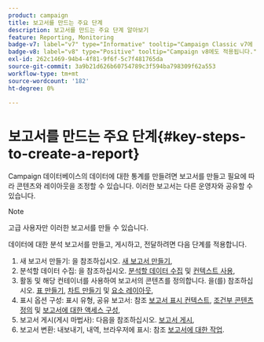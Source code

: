 ```yaml
---
product: campaign
title: 보고서를 만드는 주요 단계
description: 보고서를 만드는 주요 단계 알아보기
feature: Reporting, Monitoring
badge-v7: label="v7" type="Informative" tooltip="Campaign Classic v7에 적용"
badge-v8: label="v8" type="Positive" tooltip="Campaign v8에도 적용됩니다."
exl-id: 262c1469-94b4-4f81-9f6f-5c7f481765da
source-git-commit: 3a9b21d626b60754789c3f594ba798309f62a553
workflow-type: tm+mt
source-wordcount: '182'
ht-degree: 0%

---
```


# 보고서를 만드는 주요 단계{#key-steps-to-create-a-report}



Campaign 데이터베이스의 데이터에 대한 통계를 만들려면 보고서를 만들고 필요에 따라 콘텐츠와 레이아웃을 조정할 수 있습니다. 이러한 보고서는 다른 운영자와 공유할 수 있습니다.

>[!NOTE]
>
>고급 사용자만 이러한 보고서를 만들 수 있습니다.

데이터에 대한 분석 보고서를 만들고, 게시하고, 전달하려면 다음 단계를 적용합니다.

1. 새 보고서 만들기: 을 참조하십시오. [새 보고서 만들기](../../reporting/using/creating-a-new-report.md),
1. 분석할 데이터 수집: 을 참조하십시오. [분석할 데이터 수집](../../reporting/using/collecting-data-to-analyze.md) 및 [컨텍스트 사용](../../reporting/using/using-the-context.md),
1. 활동 및 해당 컨테이너를 사용하여 보고서의 콘텐츠를 정의합니다. 을(를) 참조하십시오. [표 만들기](../../reporting/using/creating-a-table.md), [차트 만들기](../../reporting/using/creating-a-chart.md) 및 [요소 레이아웃](../../reporting/using/element-layout.md),
1. 표시 옵션 구성: 표시 유형, 공유 보고서: 참조 [보고서 표시 컨텍스트](../../reporting/using/configuring-access-to-the-report.md#report-display-context), [조건부 콘텐츠 정의](../../reporting/using/defining-a-conditional-content.md) 및 [보고서에 대한 액세스 구성](../../reporting/using/configuring-access-to-the-report.md),
1. 보고서 게시(게시 마법사): 다음을 참조하십시오. [보고서 게시](../../reporting/using/configuring-access-to-the-report.md#publishing-the-report),
1. 보고서 변환: 내보내기, 내역, 브라우저에 표시: 참조 [보고서에 대한 작업](../../reporting/using/actions-on-reports.md).
